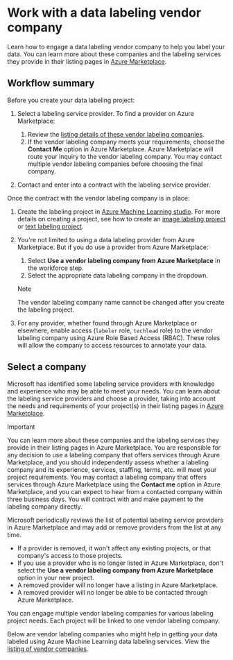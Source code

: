 
# Work with a data labeling vendor company

Learn how to engage a data labeling vendor company to help you label your data. You can learn more about these companies and the labeling services they provide in their listing pages in [Azure Marketplace](https://azuremarketplace.microsoft.com/marketplace/consulting-services?page=1&search=AzureMLVend).


## Workflow summary

Before you create your data labeling project:

1. Select a labeling service provider.  To find a provider on Azure Marketplace:
    1. Review the [listing details of these vendor labeling companies](https://azuremarketplace.microsoft.com/marketplace/consulting-services?page=1&search=AzureMLVend).
    1. If the vendor labeling company meets your requirements, choose the **Contact Me** option in Azure Marketplace. Azure Marketplace will route your inquiry to the vendor labeling company. You may contact multiple vendor labeling companies before choosing the final company.

1. Contact and enter into a contract with the labeling service provider.

Once the contract with the vendor labeling company is in place:

1. Create the labeling project in [Azure Machine Learning studio](https://ml.azure.com). For more details on creating a project, see how to create an [image labeling project](how-to-create-image-labeling-projects.md) or [text labeling project](how-to-create-text-labeling-projects.md).
1. You're not limited to using a data labeling provider from Azure Marketplace.  But if you do use a provider from Azure Marketplace:
    1. Select **Use a vendor labeling company from Azure Marketplace** in the workforce step.
    1. Select the appropriate data labeling company in the dropdown.

    > [!NOTE]
    > The vendor labeling company name cannot be changed after you create the labeling project.

1. For any provider, whether found through Azure Marketplace or elsewhere, enable access (`labeler` role, `techlead` role) to the vendor labeling company using Azure Role Based Access (RBAC). These roles will allow the company to access resources to annotate your data.

## <a name="review"></a> Select a company

Microsoft has identified some labeling service providers with knowledge and experience who may be able to meet your needs. You can learn about the labeling service providers and choose a provider, taking into account the needs and requirements of your project(s) in their listing pages in [Azure Marketplace](https://azuremarketplace.microsoft.com/marketplace/consulting-services?page=1&search=AzureMLVend).

> [!IMPORTANT]
> You can learn more about these companies and the labeling services they provide in their listing pages in Azure Marketplace. You are responsible for any decision to use a labeling company that offers services through Azure Marketplace, and you should independently assess whether a labeling company and its experience, services, staffing, terms, etc. will meet your project requirements. You may contact a labeling company that offers services through Azure Marketplace using the **Contact me** option in Azure Marketplace, and you can expect to hear from a contacted company within three business days. You will contract with and make payment to the labeling company directly.

Microsoft periodically reviews the list of potential labeling service providers in Azure Marketplace and may add or remove providers from the list at any time.  

* If a provider is removed, it won't affect any existing projects, or that company's access to those projects.
* If you use a provider who is no longer listed in Azure Marketplace, don't select the **Use a vendor labeling company from Azure Marketplace** option in your new project.
* A removed provider will no longer have a listing in Azure Marketplace.
* A removed provider will no longer be able to be contacted through Azure Marketplace.

You can engage multiple vendor labeling companies for various labeling project needs. Each project will be linked to one vendor labeling company.

Below are vendor labeling companies who might help in getting your data labeled using Azure Machine Learning data labeling services. View the [listing of vendor companies](https://azuremarketplace.microsoft.com/marketplace/consulting-services?page=1&search=AzureMLVend).
